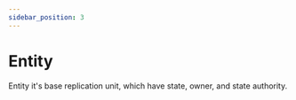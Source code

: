```yaml
---
sidebar_position: 3
---
```


# Entity

Entity it's base replication unit, which have state, owner, and state authority.
